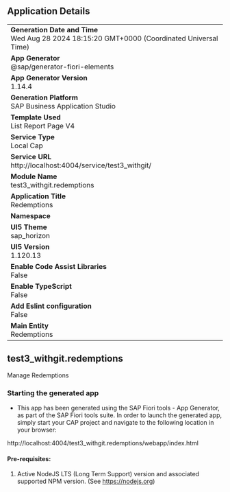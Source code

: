 ## Application Details
|               |
| ------------- |
|**Generation Date and Time**<br>Wed Aug 28 2024 18:15:20 GMT+0000 (Coordinated Universal Time)|
|**App Generator**<br>@sap/generator-fiori-elements|
|**App Generator Version**<br>1.14.4|
|**Generation Platform**<br>SAP Business Application Studio|
|**Template Used**<br>List Report Page V4|
|**Service Type**<br>Local Cap|
|**Service URL**<br>http://localhost:4004/service/test3_withgit/|
|**Module Name**<br>test3_withgit.redemptions|
|**Application Title**<br>Redemptions|
|**Namespace**<br>|
|**UI5 Theme**<br>sap_horizon|
|**UI5 Version**<br>1.120.13|
|**Enable Code Assist Libraries**<br>False|
|**Enable TypeScript**<br>False|
|**Add Eslint configuration**<br>False|
|**Main Entity**<br>Redemptions|

## test3_withgit.redemptions

Manage Redemptions

### Starting the generated app

-   This app has been generated using the SAP Fiori tools - App Generator, as part of the SAP Fiori tools suite.  In order to launch the generated app, simply start your CAP project and navigate to the following location in your browser:

http://localhost:4004/test3_withgit.redemptions/webapp/index.html

#### Pre-requisites:

1. Active NodeJS LTS (Long Term Support) version and associated supported NPM version.  (See https://nodejs.org)


